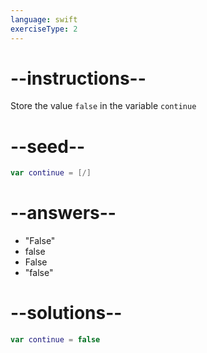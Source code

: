 ```yaml
---
language: swift
exerciseType: 2
---
```


# --instructions--

Store the value `false` in the variable `continue`

# --seed--

```swift
var continue = [/]
```

# --answers--

- "False"
- false
- False
- "false"

# --solutions--

```swift
var continue = false
```
